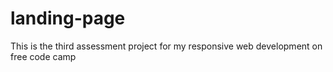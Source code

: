 # landing-page
This is the third assessment project for my responsive web development on free code camp
